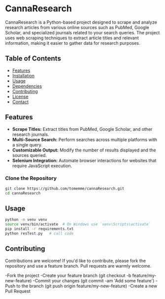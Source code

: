 # CannaResearch

CannaResearch is a Python-based project designed to scrape and analyze research articles from various online sources such as PubMed, Google Scholar, and specialized journals related to your search queries. The project uses web scraping techniques to extract article titles and relevant information, making it easier to gather data for research purposes.

## Table of Contents

- [Features](#features)
- [Installation](#installation)
- [Usage](#usage)
- [Dependencies](#dependencies)
- [Contributing](#contributing)
- [License](#license)
- [Contact](#contact)

## Features

- **Scrape Titles:** Extract titles from PubMed, Google Scholar, and other research journals.
- **Multi-Source Search:** Perform searches across multiple platforms with a single query.
- **Customizable Output:** Modify the number of results displayed and the sources queried.
- **Selenium Integration:** Automate browser interactions for websites that require JavaScript execution.

### Clone the Repository

```bash
git clone https://github.com/tomemme/cannaResearch.git
cd cannaResearch
```

## Usage
```bash
python -m venv venv
source venv/bin/activate  # On Windows use `venv\Scripts\activate`
pip install -r requirements.txt
python resTest.py   # call code
```
## Contributing
Contributions are welcome! If you'd like to contribute, please fork the repository and use a feature branch. Pull requests are warmly welcome.

-Fork the project
-Create your feature branch (git checkout -b feature/my-new-feature)
-Commit your changes (git commit -am 'Add some feature')
-Push to the branch (git push origin feature/my-new-feature)
-Create a new Pull Request